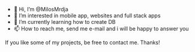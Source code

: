 - 👋 Hi, I’m @MilosMrdja
- 👀 I’m interested in mobile app, websites and full stack apps
- 🌱 I’m currently learning how to create DB
- 📫 How to reach me, send me e-mail and i will be happy to answer you

If you like some of my projects, be free to contact me.
Thanks!
